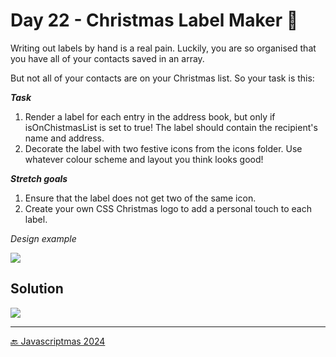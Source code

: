 # Day 22 - Christmas Label Maker 🎅

Writing out labels by hand is a real pain. Luckily, you are so organised that you have all of your contacts saved in an array.

But not all of your contacts are on your Christmas list. So your task is this:

***Task***
1. Render a label for each entry in the address book, but only if isOnChistmasList is set to true! The label should contain the recipient's name and address.
2. Decorate the label with two festive icons from the icons folder. Use whatever colour scheme and layout you think looks good! 

***Stretch goals***
1. Ensure that the label does not get two of the same icon.
2. Create your own CSS Christmas logo to add a personal touch to each label.

*Design example*

![](./assets/image/design.avif)

## Solution

<!-- | [Srim code](https://scrimba.com/exercise-s0b5umiusf) |
| --- | -->

![](../assets/gifs/day-22.gif)


---
[🔙 Javascriptmas 2024](../README.md)